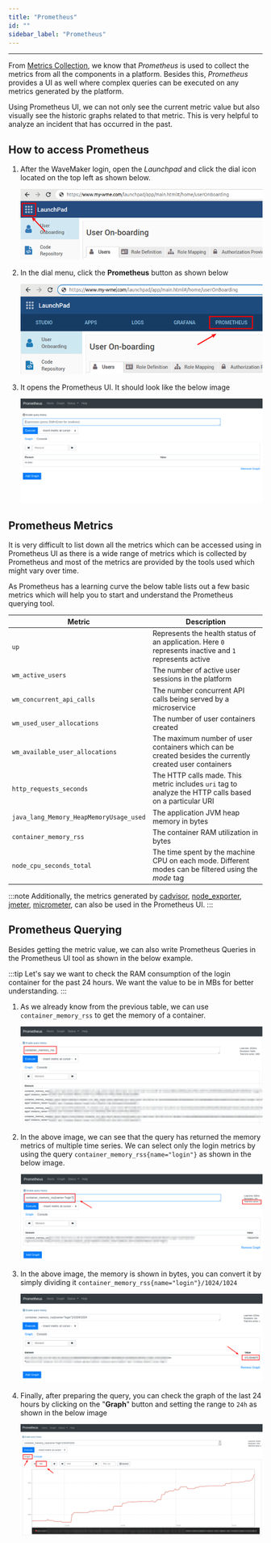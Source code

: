 ```yaml
---
title: "Prometheus"
id: ""
sidebar_label: "Prometheus"
---
```

---

From [Metrics Collection](/learn/on-premise/observability/metrics-collection/overview), we know that *Prometheus* is used to collect the metrics from all the components in a platform. Besides this, *Prometheus* provides a UI as well where complex queries can be executed on any metrics generated by the platform.

Using Prometheus UI, we can not only see the current metric value but also visually see the historic graphs related to that metric. This is very helpful to analyze an incident that has occurred in the past.

## How to access Prometheus

1) After the WaveMaker login, open the *Launchpad* and click the dial icon located on the top left as shown below.

    ![Launchpad Dial Click](/learn/assets/wme-setup/wme-observability/kibana/launchpad-dial-open.png)

2) In the dial menu, click the **Prometheus** button as shown below

    ![Launchpad Prometheus Click](/learn/assets/wme-setup/wme-observability/prometheus/launchpad-prometheus-click.png)

3) It opens the Prometheus UI. It should look like the below image

    ![Prometheus Home Page](/learn/assets/wme-setup/wme-observability/prometheus/prometheus-home-page.png)

## Prometheus Metrics

It is very difficult to list down all the metrics which can be accessed using in Prometheus UI as there is a wide range of metrics which is collected by Prometheus and most of the metrics are provided by the tools used which might vary over time.

As Prometheus has a learning curve the below table lists out a few basic metrics which will help you to start and understand the Prometheus querying tool.

| Metric      | Description |
| ----------- | ----------- |
| `up` | Represents the health status of an application. Here `0` represents inactive and `1` represents active |
| `wm_active_users` | The number of active user sessions in the platform |
| `wm_concurrent_api_calls` | The number concurrent API calls being served by a microservice |
| `wm_used_user_allocations` | The number of user containers created |
| `wm_available_user_allocations` | The maximum number of user containers which can be created besides the currently created user containers |
| `http_requests_seconds` | The HTTP calls made. This metric includes `uri` tag to analyze the HTTP calls based on a particular URI |
| `java_lang_Memory_HeapMemoryUsage_used` | The application JVM heap memory in bytes  |
| `container_memory_rss` | The container RAM utilization in bytes |
| `node_cpu_seconds_total` | The time spent by the machine CPU on each mode. Different modes can be filtered using the *mode* tag |

:::note
Additionally, the metrics generated by [cadvisor](https://github.com/google/cadvisor), [node_exporter](https://github.com/prometheus/node_exporter), [jmeter](https://github.com/johrstrom/jmeter-prometheus-plugin), [micrometer](https://github.com/micrometer-metrics/micrometer), can also be used in the Prometheus UI.
:::

## Prometheus Querying

Besides getting the metric value, we can also write Prometheus Queries in the Prometheus UI tool as shown in the below example.

:::tip
Let's say we want to check the RAM consumption of the login container for the past 24 hours. We want the value to be in MBs for better understanding.
:::

1) As we already know from the previous table, we can use `container_memory_rss` to get the memory of a container.

    ![Container Memory](/learn/assets/wme-setup/wme-observability/prometheus/query-container-memory.png)

2) In the above image, we can see that the query has returned the memory metrics of multiple time series. We can select only the login metrics by using the query `container_memory_rss{name="login"}` as shown in the below image.

    ![Login Container Memory](/learn/assets/wme-setup/wme-observability/prometheus/query-container-memory-login.png)

3) In the above image, the memory is shown in bytes, you can convert it by simply dividing it `container_memory_rss{name="login"}/1024/1024`

    ![Login Container Memory in MB](/learn/assets/wme-setup/wme-observability/prometheus/query-container-memory-login-mb.png)

4) Finally, after preparing the query, you can check the graph of the last 24 hours by clicking on the "**Graph**" button and setting the range to `24h` as shown in the below image  

    ![Login Container Memory 24H graph](/learn/assets/wme-setup/wme-observability/prometheus/query-container-memory-login-graph.png)
